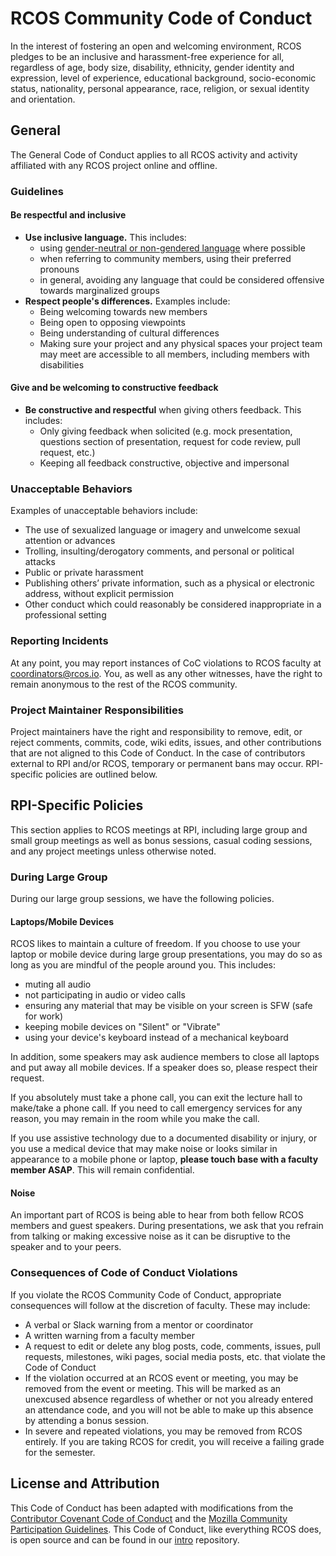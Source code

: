# RCOS Community Code of Conduct
In the interest of fostering an open and welcoming environment, RCOS pledges to be an inclusive and 
harassment-free experience for  all, regardless of age, body size, disability, ethnicity, gender 
identity and expression, level of experience, educational background, socio-economic status, 
nationality, personal appearance, race, religion, or sexual identity and orientation. 

## General
The General Code of Conduct applies to all RCOS activity and activity affiliated with any RCOS 
project online and offline.

### Guidelines
#### Be respectful and inclusive
* **Use inclusive language.**  This includes:
  * using [gender-neutral or non-gendered 
language](http://geekfeminism.wikia.com/wiki/Nonsexist_language) where possible 
  * when referring to community members, using their preferred pronouns 
  * in general, avoiding any language that could be considered offensive towards marginalized groups
* **Respect people's differences.** Examples include:
  * Being welcoming towards new members
  * Being open to opposing viewpoints
  * Being understanding of cultural differences
  * Making sure your project and any physical spaces your project team may meet are accessible to 
all members, including members with disabilities

#### Give and be welcoming to constructive feedback
* **Be constructive and respectful** when giving others feedback. This includes:
  * Only giving feedback when solicited (e.g. mock presentation, questions section of presentation, 
request for code review, pull request, etc.)
  * Keeping all feedback constructive, objective and impersonal


### Unacceptable Behaviors

Examples of unacceptable behaviors include:

* The use of sexualized language or imagery and unwelcome sexual attention or advances
* Trolling, insulting/derogatory comments, and personal or political attacks
* Public or private harassment
* Publishing others’ private information, such as a physical or electronic address, without explicit 
permission
* Other conduct which could reasonably be considered inappropriate in a professional setting

### Reporting Incidents

At any point, you may report instances of CoC violations to RCOS faculty at <coordinators@rcos.io>. 
You, as well as any other witnesses, have the right to remain anonymous to the rest of the RCOS 
community.

### Project Maintainer Responsibilities
Project maintainers have the right and responsibility to remove, edit, or reject comments, commits, 
code, wiki edits, issues, and other contributions that are not aligned to this Code of Conduct. In 
the case of contributors external to RPI and/or RCOS, temporary or permanent bans may occur. 
RPI-specific policies are outlined below.

## RPI-Specific Policies

This section applies to RCOS meetings at RPI, including large group and small group meetings as well 
as bonus sessions, casual coding sessions, and any project meetings unless otherwise noted.

### During Large Group
During our large group sessions, we have the following policies.

#### Laptops/Mobile Devices
RCOS likes to maintain a culture of freedom. If you choose to use your laptop or mobile device 
during large group presentations, you may do so as long as you are mindful of the people around you. 
This includes:

* muting all audio
* not participating in audio or video calls
* ensuring any material that may be visible on your screen is SFW (safe for work)
* keeping mobile devices on "Silent" or "Vibrate"
* using your device's keyboard instead of a mechanical keyboard

In addition, some speakers may ask audience members to close all laptops and put away all mobile 
devices. If a speaker does so, please respect their request.

If you absolutely must take a phone call, you can exit the lecture hall to make/take a phone call. 
If you need to call emergency services for any reason, you may remain in the room while you make the 
call.

If you use assistive technology due to a documented disability or injury, or you use a medical 
device that may make noise or looks similar in appearance to a mobile phone or laptop, **please 
touch base with a faculty member ASAP**. This will remain confidential.

#### Noise
An important part of RCOS is being able to hear from both fellow RCOS members and guest speakers. 
During presentations, we ask that you refrain from talking or making excessive noise as it can be 
disruptive to the speaker and to your peers.

### Consequences of Code of Conduct Violations
If you violate the RCOS Community Code of Conduct, appropriate consequences will follow at the 
discretion of faculty. These may include:

* A verbal or Slack warning from a mentor or coordinator
* A written warning from a faculty member
* A request to edit or delete any blog posts, code, comments, issues, pull requests, milestones, 
wiki pages, social media posts, etc. that violate the Code of Conduct
* If the violation occurred at an RCOS event or meeting, you may be removed from the event or 
meeting. This will be marked as an unexcused absence regardless of whether or not you already 
entered an attendance code, and you will not be able to make up this absence by attending a bonus 
session.
* In severe and repeated violations, you may be removed from RCOS entirely. If you are taking RCOS 
for credit, you will receive a failing grade for the semester.

## License and Attribution

This Code of Conduct has been adapted with modifications from the [Contributor Covenant Code of 
Conduct](https://www.contributor-covenant.org/version/1/4/code-of-conduct.html) and the [Mozilla 
Community Participation 
Guidelines](https://www.mozilla.org/en-US/about/governance/policies/participation/). This Code of 
Conduct, like everything RCOS does, is open source and can be found in our 
[intro](https://github.com/rcos/intro) repository.

